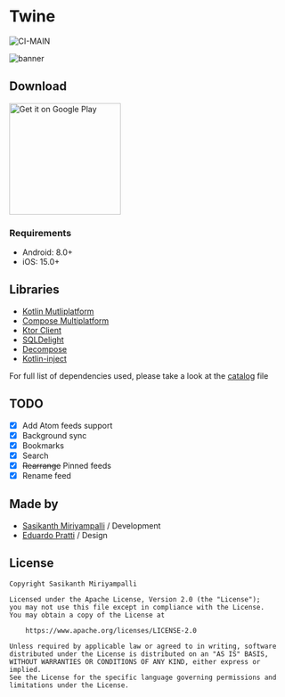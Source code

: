 # Twine

![CI-MAIN](https://github.com/msasikanth/twine/actions/workflows/ci_checks.yml/badge.svg?branch=main)

![banner](./readme_images/banner.png)

## Download

<a href='https://play.google.com/store/apps/details?id=dev.sasikanth.rss.reader&pcampaignid=pcampaignidMKT-Other-global-all-co-prtnr-py-PartBadge-Mar2515-1'><img alt='Get it on Google Play' src='https://play.google.com/intl/en_us/badges/static/images/badges/en_badge_web_generic.png' width="200px"/></a>

### Requirements

- Android: 8.0+
- iOS: 15.0+

## Libraries

- [Kotlin Mutliplatform](https://kotlinlang.org/lp/multiplatform/)
- [Compose Multiplatform](https://www.jetbrains.com/lp/compose-multiplatform/)
- [Ktor Client](https://ktor.io/)
- [SQLDelight](https://cashapp.github.io/sqldelight/2.0.0-alpha05/)
- [Decompose](https://arkivanov.github.io/Decompose/)
- [Kotlin-inject](https://github.com/evant/kotlin-inject)

For full list of dependencies used, please take a look at the [catalog](/gradle/libs.versions.toml) file

## TODO

- [x] Add Atom feeds support
- [x] Background sync
- [x] Bookmarks
- [x] Search
- [x] ~~Rearrange~~ Pinned feeds
- [x] Rename feed

## Made by

- [Sasikanth Miriyampalli](https://www.sasikanth.dev) / Development
- [Eduardo Pratti](https://twitter.com/edpratti) / Design

## License

```
Copyright Sasikanth Miriyampalli

Licensed under the Apache License, Version 2.0 (the "License");
you may not use this file except in compliance with the License.
You may obtain a copy of the License at

    https://www.apache.org/licenses/LICENSE-2.0

Unless required by applicable law or agreed to in writing, software
distributed under the License is distributed on an "AS IS" BASIS,
WITHOUT WARRANTIES OR CONDITIONS OF ANY KIND, either express or implied.
See the License for the specific language governing permissions and
limitations under the License.
```
